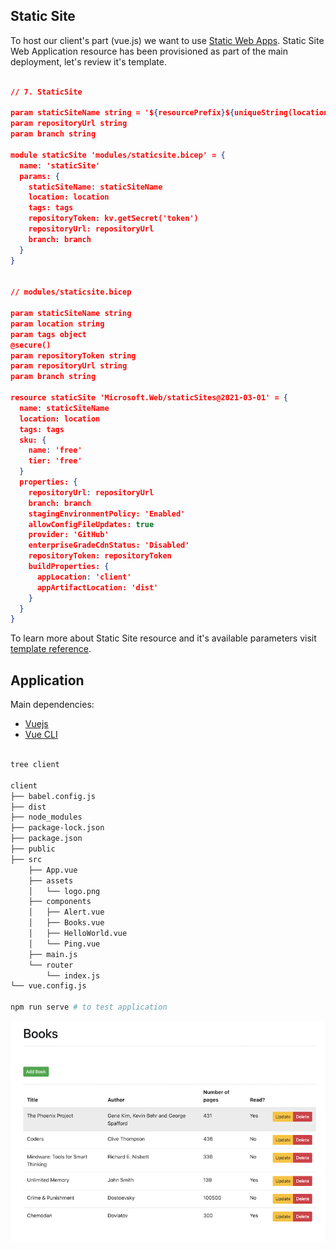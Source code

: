 ## Static Site

To host our client's part (vue.js) we want to use [Static Web Apps](https://azure.microsoft.com/en-us/services/app-service/static/#overview). Static Site Web Application resource has been provisioned as part of the main deployment, let's review it's template.

```json 

// 7. StaticSite

param staticSiteName string = '${resourcePrefix}${uniqueString(location)}swa'
param repositoryUrl string
param branch string

module staticSite 'modules/staticsite.bicep' = {
  name: 'staticSite'
  params: {
    staticSiteName: staticSiteName
    location: location
    tags: tags
    repositoryToken: kv.getSecret('token')
    repositoryUrl: repositoryUrl
    branch: branch
  }
}


// modules/staticsite.bicep

param staticSiteName string
param location string
param tags object
@secure()
param repositoryToken string
param repositoryUrl string
param branch string

resource staticSite 'Microsoft.Web/staticSites@2021-03-01' = {
  name: staticSiteName
  location: location
  tags: tags
  sku: {
    name: 'free'
    tier: 'free'
  }
  properties: {
    repositoryUrl: repositoryUrl
    branch: branch
    stagingEnvironmentPolicy: 'Enabled'
    allowConfigFileUpdates: true
    provider: 'GitHub'
    enterpriseGradeCdnStatus: 'Disabled'
    repositoryToken: repositoryToken
    buildProperties: {
      appLocation: 'client'
      appArtifactLocation: 'dist'
    }
  }
}

```

To learn more about Static Site resource and it's available parameters visit [template reference](https://docs.microsoft.com/en-us/azure/templates/microsoft.web/staticsites?tabs=bicep).

## Application

Main dependencies:

* [Vuejs](https://vuejs.org/) 
* [Vue CLI](https://cli.vuejs.org/)

```bash 

tree client

client
├── babel.config.js
├── dist
├── node_modules
├── package-lock.json
├── package.json
├── public
├── src
    ├── App.vue
    ├── assets
    │   └── logo.png
    ├── components
    │   ├── Alert.vue
    │   ├── Books.vue
    │   ├── HelloWorld.vue
    │   └── Ping.vue
    ├── main.js
    └── router
        └── index.js
└── vue.config.js

npm run serve # to test application

```

![vuejs](../.attachments/client-vuejs.png)

